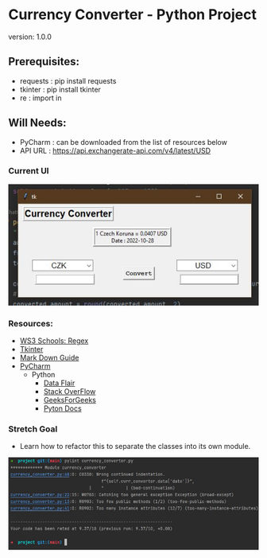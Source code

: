 # Currency Converter - Python Project
version: 1.0.0

## Prerequisites:
- requests : pip install requests
- tkinter : pip install tkinter
- re : import in

## Will Needs:
- PyCharm : can be downloaded from the list of resources below
- API URL : https://api.exchangerate-api.com/v4/latest/USD

### Current UI
![tkinter](tkinter.JPG)

### Resources:
- [WS3 Schools: Regex](https://www.w3schools.com/python/python_regex.asp)
- [Tkinter](https://docs.python.org/3/library/tkinter.html)
- [Mark Down Guide](https://www.markdownguide.org/basic-syntax/)
- [PyCharm](https://www.jetbrains.com/pycharm/)
  - Python 
    - [Data Flair](https://data-flair.training/)
    - [Stack OverFlow](https://stackoverflow.com/)
    - [GeeksForGeeks](https://www.geeksforgeeks.org/python-programming-language/)
    - [Pyton Docs](https://docs.python.org/3/howto/functional.html)
  
### Stretch Goal
 - Learn how to refactor this to separate the classes into its own module.

![pylint](pylintV1.JPG)
